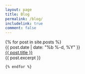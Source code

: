 ```yaml
---
layout: page
title: Blog
permalink: /blog/
includelink: true
comment: false
---
```


<div class="row content">
    {% for post in site.posts %}
    <div class="col-md-12">
        <div class="date">{{ post.date | date: "%b %-d, %Y" }}</div>
        <div class="post-title"><a class="post-link" href="{{ post.url | prepend: site.baseurl }}">{{ post.title }}</a></div>
        <div class="post-excerpt">{{ post.excerpt }}</div>
    </div>
    
    {% endfor %}
</div>
